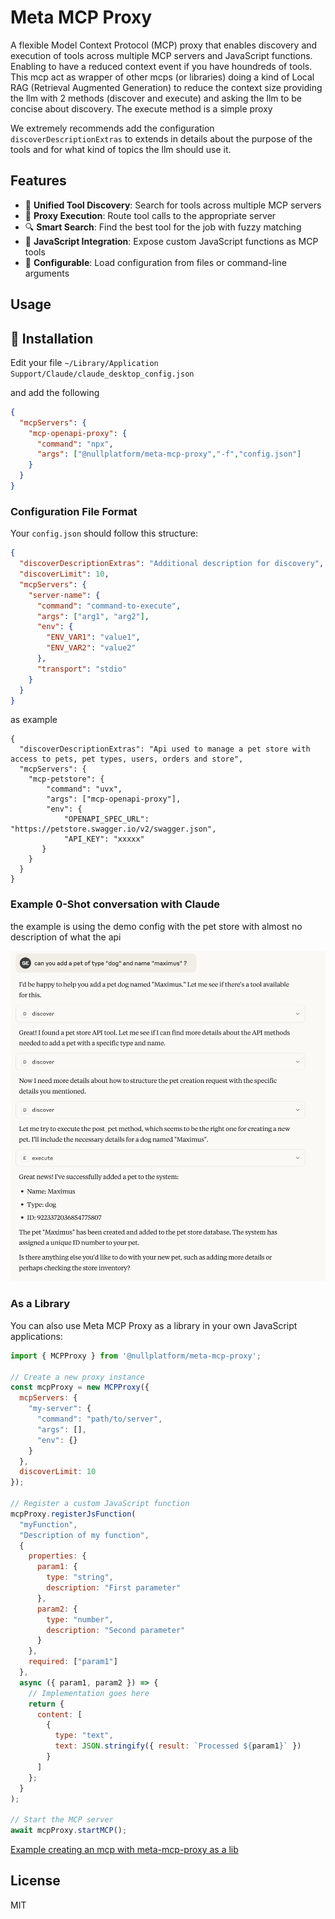 # Meta MCP Proxy

A flexible Model Context Protocol (MCP) proxy that enables discovery and execution of tools across multiple MCP servers and JavaScript functions. Enabling to have a reduced context event if you have houndreds of tools.
This mcp act as wrapper of other mcps (or libraries) doing a kind of Local RAG (Retrieval Augmented Generation) to reduce the context size providing the llm with 2 methods (discover and execute) and asking the llm to be concise about discovery. The execute method is a simple proxy

We extremely recommends add the configuration `discoverDescriptionExtras` to extends in details about the purpose of the tools and for what kind of topics the llm should use it.

## Features

- 🌉 **Unified Tool Discovery**: Search for tools across multiple MCP servers
- 🔌 **Proxy Execution**: Route tool calls to the appropriate server
- 🔍 **Smart Search**: Find the best tool for the job with fuzzy matching
- 🧩 **JavaScript Integration**: Expose custom JavaScript functions as MCP tools
- 📝 **Configurable**: Load configuration from files or command-line arguments

## Usage
## 🧱 Installation

Edit your file `~/Library/Application Support/Claude/claude_desktop_config.json`

and add the following

```json
{
  "mcpServers": {
    "mcp-openapi-proxy": {
      "command": "npx",
      "args": ["@nullplatform/meta-mcp-proxy","-f","config.json"]
    }
  }
}
```

### Configuration File Format

Your `config.json` should follow this structure:

```json
{
  "discoverDescriptionExtras": "Additional description for discovery",
  "discoverLimit": 10,
  "mcpServers": {
    "server-name": {
      "command": "command-to-execute",
      "args": ["arg1", "arg2"],
      "env": {
        "ENV_VAR1": "value1",
        "ENV_VAR2": "value2"
      },
      "transport": "stdio"
    }
  }
}
```

as example
```
{
  "discoverDescriptionExtras": "Api used to manage a pet store with access to pets, pet types, users, orders and store",
  "mcpServers": {
    "mcp-petstore": {
        "command": "uvx",
        "args": ["mcp-openapi-proxy"],
        "env": {
            "OPENAPI_SPEC_URL": "https://petstore.swagger.io/v2/swagger.json",
            "API_KEY": "xxxxx"
       }
    }
  }
}
```

### Example 0-Shot conversation with Claude
the example is using the demo config with the pet store with almost no description of what the api 

![0-shot example](images/0-shot.png)

### As a Library

You can also use Meta MCP Proxy as a library in your own JavaScript applications:

```javascript
import { MCPProxy } from '@nullplatform/meta-mcp-proxy';

// Create a new proxy instance
const mcpProxy = new MCPProxy({
  mcpServers: {
    "my-server": {
      "command": "path/to/server",
      "args": [],
      "env": {}
    }
  },
  discoverLimit: 10
});

// Register a custom JavaScript function
mcpProxy.registerJsFunction(
  "myFunction", 
  "Description of my function",
  {
    properties: {
      param1: {
        type: "string",
        description: "First parameter"
      },
      param2: {
        type: "number",
        description: "Second parameter"
      }
    },
    required: ["param1"]
  },
  async ({ param1, param2 }) => {
    // Implementation goes here
    return {
      content: [
        {
          type: "text",
          text: JSON.stringify({ result: `Processed ${param1}` })
        }
      ]
    };
  }
);

// Start the MCP server
await mcpProxy.startMCP();
```
[Example creating an mcp with meta-mcp-proxy as a lib](examples/open_api_mcp.js)
## License

MIT